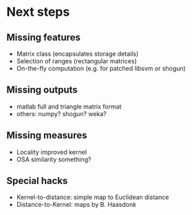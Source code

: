 
# Next steps

## Missing features

+ Matrix class (encapsulates storage details)
+ Selection of ranges (rectangular matrices)
+ On-the-fly computation (e.g. for patched libsvm or shogun)

## Missing outputs

+ matlab full and triangle matrix format
+ others: numpy? shogun? weka?

## Missing measures

+ Locality improved kernel
+ OSA similarity something?

## Special hacks

+ Kernel-to-distance: simple map to Euclidean distance
+ Distance-to-Kernel: maps by B. Haasdonk 

